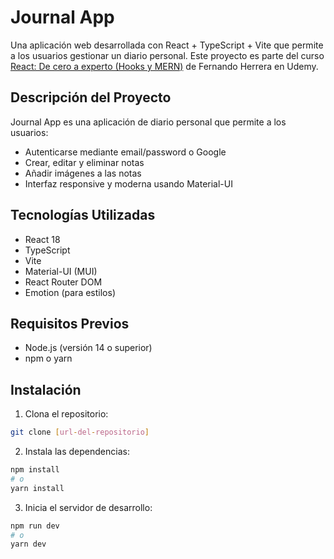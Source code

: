 # Journal App

Una aplicación web desarrollada con React + TypeScript + Vite que permite a los usuarios gestionar un diario personal. Este proyecto es parte del curso [React: De cero a experto (Hooks y MERN)](https://www.udemy.com/course/react-cero-experto/) de Fernando Herrera en Udemy.

## Descripción del Proyecto

Journal App es una aplicación de diario personal que permite a los usuarios:
- Autenticarse mediante email/password o Google
- Crear, editar y eliminar notas
- Añadir imágenes a las notas
- Interfaz responsive y moderna usando Material-UI

## Tecnologías Utilizadas

- React 18
- TypeScript
- Vite
- Material-UI (MUI)
- React Router DOM
- Emotion (para estilos)

## Requisitos Previos

- Node.js (versión 14 o superior)
- npm o yarn

## Instalación

1. Clona el repositorio:
```bash
git clone [url-del-repositorio]
```

2. Instala las dependencias:
```bash
npm install
# o
yarn install
```

3. Inicia el servidor de desarrollo:
```bash
npm run dev
# o
yarn dev
```
